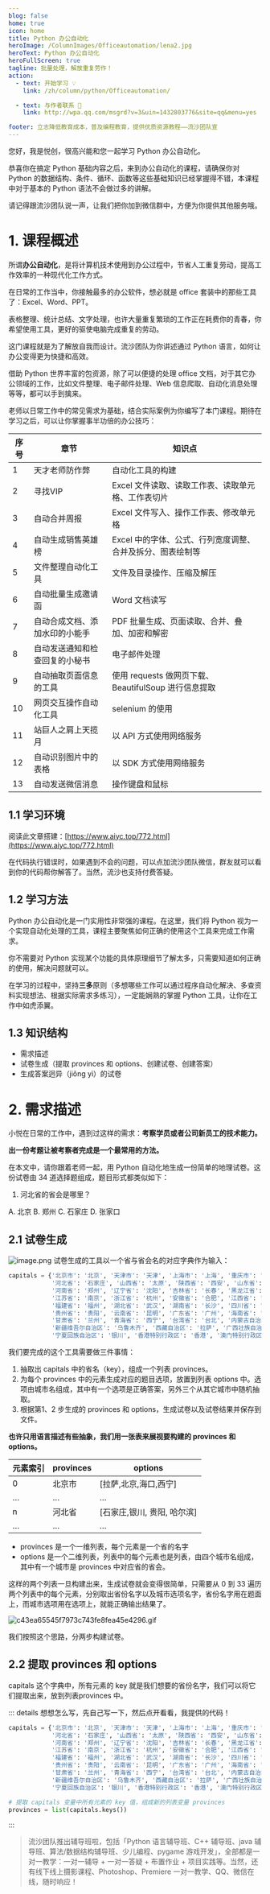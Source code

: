 ```yaml
---
blog: false
home: true
icon: home
title: Python 办公自动化
heroImage: /ColumnImages/Officeautomation/lena2.jpg
heroText: Python 办公自动化
heroFullScreen: true
tagline: 批量处理，解放重复劳作！
action:
  - text: 开始学习 💡
    link: /zh/column/python/Officeautomation/

  - text: 与作者联系 👋
    link: http://wpa.qq.com/msgrd?v=3&uin=1432803776&site=qq&menu=yes

footer: 立志降低教育成本，普及编程教育，提供优质资源教程——流沙团队宣
---
```


您好，我是悦创，很高兴能和您一起学习 Python 办公自动化。


恭喜你在搞定 Python 基础内容之后，来到办公自动化的课程，请确保你对 Python 的数据结构、条件、循环、函数等这些基础知识已经掌握得不错，本课程中对于基本的 Python 语法不会做过多的讲解。

请记得跟流沙团队说一声，让我们把你加到微信群中，方便为你提供其他服务哦。



# 1. 课程概述

所谓**办公自动化**，是将计算机技术使用到办公过程中，节省人工重复劳动，提高工作效率的一种现代化工作方式。


在日常的工作当中，你接触最多的办公软件，想必就是 office 套装中的那些工具了：Excel、Word、PPT。


表格整理、统计总结、文字处理，也许大量重复繁琐的工作正在耗费你的青春，你希望使用工具，更好的驱使电脑完成重复的劳动。


这门课程就是为了解放自我而设计。流沙团队为你讲述通过 Python 语言，如何让办公变得更为快捷和高效。


借助 Python 世界丰富的包资源，除了可以便捷的处理 office 文档，对于其它办公领域的工作，比如文件整理、电子邮件处理、Web 信息爬取、自动化消息处理等等，都可以手到擒来。


老师以日常工作中的常见需求为基础，结合实际案例为你编写了本门课程。期待在学习之后，可以让你掌握事半功倍的办公技巧：

| 序号 | 章节 | 知识点 |
| --- | --- | --- |
| 1 | 天才老师防作弊 | 自动化工具的构建 |
| 2 | 寻找VIP | Excel 文件读取、读取工作表、读取单元格、工作表切片 |
| 3 | 自动合并周报 | Excel 文件写入、操作工作表、修改单元格 |
| 4 | 自动生成销售英雄榜 | Excel 中的字体、公式、行列宽度调整、合并及拆分、图表绘制等 |
| 5 | 文件整理自动化工具 | 文件及目录操作、压缩及解压 |
| 6 | 自动批量生成邀请函 | Word 文档读写 |
| 7 | 自动合成文档、添加水印的小能手 | PDF 批量生成、页面读取、合并、叠加、加密和解密 |
| 8 | 自动发送通知和检查回复的小秘书 | 电子邮件处理 |
| 9 | 自动抽取页面信息的工具 | 使用 requests 做网页下载、BeautifulSoup 进行信息提取 |
| 10 | 网页交互操作自动化工具 | selenium 的使用 |
| 11 | 站巨人之肩上天揽月 | 以 API 方式使用网络服务 |
| 12 | 自动识别图片中的表格 | 以 SDK 方式使用网络服务 |
| 13 | 自动发送微信消息 | 操作键盘和鼠标 |



## 1.1 学习环境

阅读此文章搭建：[https://www.aiyc.top/772.html](https://www.aiyc.top/772.html)


在代码执行错误时，如果遇到不会的问题，可以点加流沙团队微信，群友就可以看到你的代码帮你解答了。当然，流沙也支持付费答疑。



## 1.2 学习方法

Python 办公自动化是一门实用性非常强的课程。在这里，我们将 Python 视为一个实现自动化处理的工具，课程主要聚焦如何正确的使用这个工具来完成工作需求。


你不需要对 Python 实现某个功能的具体原理细节了解太多，只需要知道如何正确的使用，解决问题就可以。


在学习的过程中，坚持**三多**原则（多想哪些工作可以通过程序自动化解决、多查资料实现想法、根据实际需求多练习），一定能娴熟的掌握 Python 工具，让你在工作中如虎添翼。



## 1.3 知识结构

- 需求描述
- 试卷生成（提取 provinces 和 options、创建试卷、创建答案）
- 生成答案迥异（jiǒng yì）的试卷



# 2. 需求描述
小悦在日常的工作中，遇到过这样的需求：**考察学员或者公司新员工的技术能力。**

**出一份考题让被考察者完成是一个最常用的方法。**


在本文中，请你跟着老师一起，用 Python 自动化地生成一份简单的地理试卷。这份试卷由 34 道选择题组成，题目形式都类似如下：

1. 河北省的省会是哪里？

A. 北京
B. 郑州
C. 石家庄
D. 张家口




## 2.1 试卷生成
![image.png](https://gitee.com/huangjiabaoaiyc/image/raw/master/202110300054343.png)
试卷生成的工具以一个省与省会名的对应字典作为输入：
```python
capitals = {'北京市': '北京', '天津市': '天津', '上海市': '上海', '重庆市': '重庆',
            '河北省': '石家庄', '山西省': '太原', '陕西省': '西安', '山东省': '济南',
            '河南省': '郑州', '辽宁省': '沈阳', '吉林省': '长春', '黑龙江省': '哈尔滨',
            '江苏省': '南京', '浙江省': '杭州', '安徽省': '合肥', '江西省': '南昌',
            '福建省': '福州', '湖北省': '武汉', '湖南省': '长沙', '四川省': '成都',
            '贵州省': '贵阳', '云南省': '昆明', '广东省': '广州', '海南省': '海口',
            '甘肃省': '兰州', '青海省': '西宁', '台湾省': '台北', '内蒙古自治区': '呼和浩特',
            '新疆维吾尔自治区': '乌鲁木齐', '西藏自治区': '拉萨', '广西壮族自治区': '南宁',
            '宁夏回族自治区': '银川', '香港特别行政区': '香港', '澳门特别行政区': '澳门'}
```
我们要完成的这个工具需要做三件事情：

1. 抽取出 capitals 中的省名（key），组成一个列表 provinces。
1. 为每个 provinces 中的元素生成对应的题目选项，放置到列表 options 中。选项由城市名组成，其中有一个选项是正确答案，另外三个从其它城市中随机抽取。
1. 根据第1、2 步生成的 provinces 和 options，生成试卷以及试卷结果并保存到文件。



**也许只用语言描述有些抽象，我们用一张表来展视要构建的 provinces 和 options。**

| 元素索引 | provinces | options |
| --- | --- | --- |
| 0 | 北京市 | [拉萨,北京,海口,西宁] |
| … | … | … |
| n | 河北省 | [石家庄,银川, 贵阳, 哈尔滨] |
| … | … | … |

- provinces 是一个一维列表，每个元素是一个省的名字
- options 是一个二维列表，列表中的每个元素也是列表，由四个城市名组成，其中有一个城市是 provinces 中对应省的省会。



这样的两个列表一旦构建出来，生成试卷就会变得很简单，只需要从 0 到 33 遍历两个列表中的每个元素，分别取出省份名字以及城市选项名字，省份名字用在题面上，而城市选项用在选项上，就能正确输出结果了。

![c43ea65545f7973c743fe8fea45e4296.gif](https://gitee.com/huangjiabaoaiyc/image/raw/master/202110300050558.gif)

我们按照这个思路，分两步构建试卷。




## 2.2 提取 provinces 和 options
capitals 这个字典中，所有元素的 key 就是我们想要的省份名字，我们可以将它们提取出来，放到列表provinces 中。

::: details 想想怎么写，先自己写一下，然后点开看看，我提供的代码！
```python
capitals = {'北京市': '北京', '天津市': '天津', '上海市': '上海', '重庆市': '重庆',
            '河北省': '石家庄', '山西省': '太原', '陕西省': '西安', '山东省': '济南',
            '河南省': '郑州', '辽宁省': '沈阳', '吉林省': '长春', '黑龙江省': '哈尔滨',
            '江苏省': '南京', '浙江省': '杭州', '安徽省': '合肥', '江西省': '南昌',
            '福建省': '福州', '湖北省': '武汉', '湖南省': '长沙', '四川省': '成都',
            '贵州省': '贵阳', '云南省': '昆明', '广东省': '广州', '海南省': '海口',
            '甘肃省': '兰州', '青海省': '西宁', '台湾省': '台北', '内蒙古自治区': '呼和浩特',
            '新疆维吾尔自治区': '乌鲁木齐', '西藏自治区': '拉萨', '广西壮族自治区': '南宁',
            '宁夏回族自治区': '银川', '香港特别行政区': '香港', '澳门特别行政区': '澳门'}

# 提取 capitals 变量中所有元素的 key 值，组成新的列表变量 provinces
provinces = list(capitals.keys())
```
:::


> 流沙团队推出辅导班啦，包括「Python 语言辅导班、C++ 辅导班、java 辅导班、算法/数据结构辅导班、少儿编程、pygame 游戏开发」，全部都是一对一教学：一对一辅导 + 一对一答疑 + 布置作业 + 项目实践等。当然，还有线下线上摄影课程、Photoshop、Premiere 一对一教学、QQ、微信在线，随时响应！
